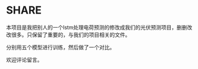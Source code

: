 # SHARE
本项目是我把别人的一个lstm处理电荷预测的修改成我们的光伏预测项目，删删改改很多。只保留了重要的，与我们的项目相关的文件。

分别用五个模型进行训练，然后做了一个对比。

欢迎评论留言。
